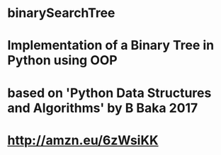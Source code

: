 # binarySearchTree
# Implementation of a Binary Tree in Python using OOP
# based on 'Python Data Structures and Algorithms' by B Baka 2017
# http://amzn.eu/6zWsiKK  
